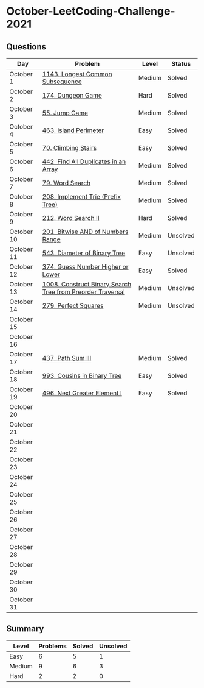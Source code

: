 # October-LeetCoding-Challenge-2021

## Questions
| Day | Problem | Level | Status |
| --- | --- | --- | --- |
| October 1 | [1143. Longest Common Subsequence](https://leetcode.com/problems/longest-common-subsequence/) | Medium | Solved |
| October 2 | [174. Dungeon Game](https://leetcode.com/problems/dungeon-game/) | Hard | Solved |
| October 3 | [55. Jump Game](https://leetcode.com/problems/jump-game/) | Medium | Solved |
| October 4 | [463. Island Perimeter](https://leetcode.com/problems/island-perimeter/) | Easy | Solved |
| October 5 | [70. Climbing Stairs](https://leetcode.com/problems/climbing-stairs/) | Easy | Solved |
| October 6 | [442. Find All Duplicates in an Array](https://leetcode.com/problems/find-all-duplicates-in-an-array/) | Medium | Solved |
| October 7 | [79. Word Search](https://leetcode.com/problems/word-search/) | Medium | Solved |
| October 8 | [208. Implement Trie (Prefix Tree)](https://leetcode.com/problems/implement-trie-prefix-tree/) | Medium | Solved |
| October 9 | [212. Word Search II](https://leetcode.com/problems/word-search-ii/) | Hard | Solved |
| October 10 | [201. Bitwise AND of Numbers Range](https://leetcode.com/problems/bitwise-and-of-numbers-range/) | Medium | Unsolved |
| October 11 | [543. Diameter of Binary Tree](https://leetcode.com/problems/diameter-of-binary-tree/) | Easy | Unsolved |
| October 12 | [374. Guess Number Higher or Lower](https://leetcode.com/problems/guess-number-higher-or-lower/) | Easy | Solved |
| October 13 | [1008. Construct Binary Search Tree from Preorder Traversal](https://leetcode.com/problems/construct-binary-search-tree-from-preorder-traversal/) | Medium | Unsolved |
| October 14 | [279. Perfect Squares](https://leetcode.com/problems/perfect-squares/) | Medium | Unsolved |
| October 15 | []() | | |
| October 16 | []() | | |
| October 17 | [437. Path Sum III](https://leetcode.com/problems/path-sum-iii/) | Medium | Solved |
| October 18 | [993. Cousins in Binary Tree](https://leetcode.com/problems/cousins-in-binary-tree/) | Easy | Solved |
| October 19 | [496. Next Greater Element I](https://leetcode.com/problems/next-greater-element-i/) | Easy | Solved |
| October 20 | []() | | |
| October 21 | []() | | |
| October 22 | []() | | |
| October 23 | []() | | |
| October 24 | []() | | |
| October 25 | []() | | |
| October 26 | []() | | |
| October 27 | []() | | |
| October 28 | []() | | |
| October 29 | []() | | |
| October 30 | []() | | |
| October 31 | []() | | |


## Summary
| Level  | Problems | Solved | Unsolved |
| ---    | --- | --- | --- |
| Easy   | 6 | 5 | 1 |
| Medium | 9 | 6 | 3 |
| Hard   | 2 | 2 | 0 |
